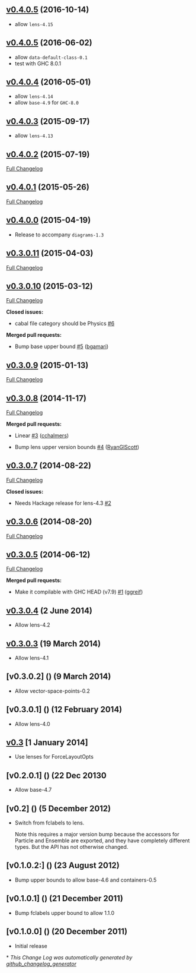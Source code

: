 ## [v0.4.0.5](https://github.com/diagrams/force-layout/tree/v0.4.0.6) (2016-10-14)

- allow `lens-4.15`

## [v0.4.0.5](https://github.com/diagrams/force-layout/tree/v0.4.0.5) (2016-06-02)

- allow `data-default-class-0.1`
- test with GHC 8.0.1

## [v0.4.0.4](https://github.com/diagrams/force-layout/tree/v0.4.0.4) (2016-05-01)

- allow `lens-4.14`
- allow `base-4.9` for `GHC-8.0`

## [v0.4.0.3](https://github.com/diagrams/force-layout/tree/v0.4.0.3) (2015-09-17)

  - allow `lens-4.13`

## [v0.4.0.2](https://github.com/diagrams/force-layout/tree/v0.4.0.2) (2015-07-19)

[Full Changelog](https://github.com/diagrams/force-layout/compare/v0.4.0.1...v0.4.0.2)

## [v0.4.0.1](https://github.com/diagrams/force-layout/tree/v0.4.0.1) (2015-05-26)

[Full Changelog](https://github.com/diagrams/force-layout/compare/v0.4.0.0...v0.4.0.1)

## [v0.4.0.0](https://github.com/diagrams/force-layout/tree/v0.4.0.0) (2015-04-19)

* Release to accompany `diagrams-1.3`

## [v0.3.0.11](https://github.com/diagrams/force-layout/tree/v0.3.0.11) (2015-04-03)

[Full Changelog](https://github.com/diagrams/force-layout/compare/v0.3.0.10...v0.3.0.11)

## [v0.3.0.10](https://github.com/diagrams/force-layout/tree/v0.3.0.10) (2015-03-12)

[Full Changelog](https://github.com/diagrams/force-layout/compare/v0.3.0.9...v0.3.0.10)

**Closed issues:**

- cabal file category should be Physics [\#6](https://github.com/diagrams/force-layout/issues/6)

**Merged pull requests:**

- Bump base upper bound [\#5](https://github.com/diagrams/force-layout/pull/5) ([bgamari](https://github.com/bgamari))

## [v0.3.0.9](https://github.com/diagrams/force-layout/tree/v0.3.0.9) (2015-01-13)

[Full Changelog](https://github.com/diagrams/force-layout/compare/v0.3.0.8...v0.3.0.9)

## [v0.3.0.8](https://github.com/diagrams/force-layout/tree/v0.3.0.8) (2014-11-17)

[Full Changelog](https://github.com/diagrams/force-layout/compare/v0.3.0.7...v0.3.0.8)

**Merged pull requests:**

- Linear [\#3](https://github.com/diagrams/force-layout/pull/3) ([cchalmers](https://github.com/cchalmers))

- Bump lens upper version bounds [\#4](https://github.com/diagrams/force-layout/pull/4) ([RyanGlScott](https://github.com/RyanGlScott))

## [v0.3.0.7](https://github.com/diagrams/force-layout/tree/v0.3.0.7) (2014-08-22)

[Full Changelog](https://github.com/diagrams/force-layout/compare/v0.3.0.6...v0.3.0.7)

**Closed issues:**

- Needs Hackage release for lens-4.3 [\#2](https://github.com/diagrams/force-layout/issues/2)

## [v0.3.0.6](https://github.com/diagrams/force-layout/tree/v0.3.0.6) (2014-08-20)

[Full Changelog](https://github.com/diagrams/force-layout/compare/v0.3.0.5...v0.3.0.6)

## [v0.3.0.5](https://github.com/diagrams/force-layout/tree/v0.3.0.5) (2014-06-12)

[Full Changelog](https://github.com/diagrams/force-layout/compare/0_3_0_4...v0.3.0.5)

**Merged pull requests:**

- Make it compilable with GHC HEAD \(v7.9\) [\#1](https://github.com/diagrams/force-layout/pull/1) ([ggreif](https://github.com/ggreif))

## [v0.3.0.4]() (2 June 2014)

  - Allow lens-4.2

## [v0.3.0.3]() (19 March 2014)

  - Allow lens-4.1

## [v0.3.0.2] () (9 March 2014)

  - Allow vector-space-points-0.2

## [v0.3.0.1] () (12 February 2014)

  - Allow lens-4.0

## [v0.3]() [1 January 2014]

  - Use lenses for ForceLayoutOpts

## [v0.2.0.1] () (22 Dec 20130

  - Allow base-4.7

## [v0.2] () (5 December 2012)

  - Switch from fclabels to lens.

    Note this requires a major version bump because the accessors for
    Particle and Ensemble are exported, and they have completely
    different types.  But the API has not otherwise changed.

## [v0.1.0.2:] () (23 August 2012)

  - Bump upper bounds to allow base-4.6 and containers-0.5

## [v0.1.0.1] () (21 December 2011)

  - Bump fclabels upper bound to allow 1.1.0

## [v0.1.0.0] () (20 December 2011)

  - Initial release

\* *This Change Log was automatically generated by [github_changelog_generator](https://github.com/skywinder/Github-Changelog-Generator)*
